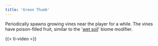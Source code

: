 ```yaml
---
title: 'Green Thumb'
---
```


Periodically spawns growing vines near the player for a while. The vines have poison-filled fruit, similar to the '[wet soil](https://noita.wiki.gg/wiki/Biome_Modifiers#Wet_Soil_/_Plant_Infested)' biome modifier.

{{< ti-video >}}
